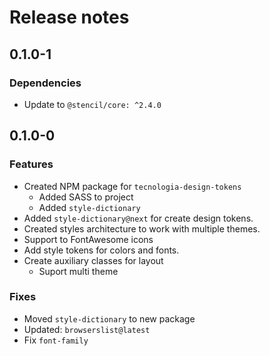 # Release notes

## 0.1.0-1

### Dependencies

- Update to `@stencil/core: ^2.4.0`

## 0.1.0-0

### Features

- Created NPM package for `tecnologia-design-tokens`
  - Added SASS to project
  - Added `style-dictionary`
- Added `style-dictionary@next` for create design tokens.
- Created styles architecture to work with multiple themes.
- Support to FontAwesome icons
- Add style tokens for colors and fonts.
- Create auxiliary classes for layout
  - Suport multi theme

### Fixes

- Moved `style-dictionary` to new package
- Updated: `browserslist@latest`
- Fix `font-family`
